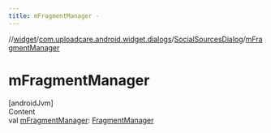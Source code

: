 ```yaml
---
title: mFragmentManager -
---
```

//[widget](../../index.md)/[com.uploadcare.android.widget.dialogs](../index.md)/[SocialSourcesDialog](index.md)/[mFragmentManager](m-fragment-manager.md)



# mFragmentManager  
[androidJvm]  
Content  
val [mFragmentManager](m-fragment-manager.md): [FragmentManager](https://developer.android.com/reference/kotlin/androidx/fragment/app/FragmentManager.html)  



